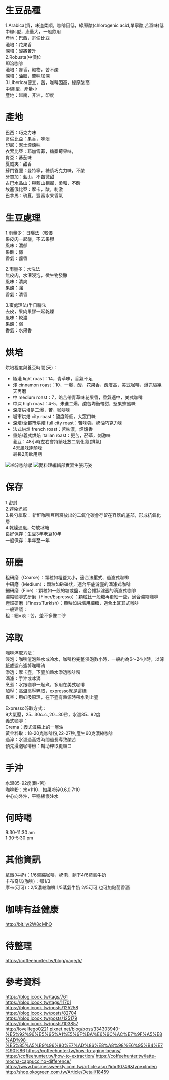 # 生豆品種  
1.Arabica(貴，味道柔順，咖啡因低，綠原酸(chlorogenic acid,單寧酸,苦澀味)低    
中線s型，產量大，一般飲用  
產地：巴西，哥倫比亞  
淺培：花果香  
深培：酸將苦升  
2.Robusta(中價位    
即溶咖啡  
淺培：麥香，穀物，苦不酸  
深培：油脂，苦味加深  
3.Liberica(便宜，苦，咖啡因高，綠原酸高    
中線I型，產量小  
產地：越南，非洲，印度  

# 產地  
巴西：巧克力味  
哥倫比亞：果香，味淡  
印尼：泥土煙燻味  
衣索比亞：耶加雪菲，糖漿莓果味，        
肯亞：蕃茄味  
夏威夷：甜香  
蘇門答臘：曼特寧，糖漿巧克力味，不酸    
牙買加：藍山，不苦微甜  
古巴水晶山：與藍山相鄰，柔和，不酸  
埃塞俄比亞：摩卡，酸，刺激  
巴拿馬：瑰夏，豐富水果香氣  

# 生豆處理
1.雨量少：日曬法（較優    
果皮肉一起曬，不去果膠  
風味：濃郁    
果酸：弱  
香氣：醬香  

2.雨量多：水洗法  
無皮肉，水漕浸泡，微生物發酵  
風味：清爽    
果酸：強  
香氣：清香  

3.蜜處理法(半日曬法  
去皮，果肉果膠一起乾燥     
風味：較濃    
果酸：弱  
香氣：水果香  

# 烘培  
烘培程度與養豆時間(天)：  
* 極淺 light roast：14，青草味，香氣不足    
* 淺 cinnamon roast：10，一爆，酸，花果香，酸度高，美式咖啡，爆完隔幾天再磨   
* 中 medium roast：7，略苦帶青草味花果香，香氣適中，美式咖啡   
* 中深 high roast：4-5，未進二爆，酸苦均衡帶甜，堅果蜂蜜味  
* 深度烘培是二爆，苦，咖啡味
*  城市烘焙 city roast：酸度降低，大眾口味  
*  深焙/全都市烘焙 full city roast：苦味強，奶油巧克力味  
*  法式烘焙 french roast：苦味濃，煙燻香  
*  重焙/義式烘焙 italian roast：更苦，菸草，刺激味  
養豆：48小時左右會持續吐放二氧化氮(排氣)  
4天風味達顛峰  
最長2周飲用期  
  
![冷淬咖啡學](pics/blog.icook.tw.png) 
![愛料理編輯部實習生張巧姿](pics/Roast.blog.icook.tw.png)

# 保存  
1.密封  
2.避免光照  
3.長勺拿取：  新鮮咖啡豆所釋放出的二氧化碳會存留在容器的底部，形成抗氧化層  
4.乾燥通風，勿放冰箱  
良好保存：生豆3年老豆10年  
一般保存：半年至一年  


# 研磨  
粗研磨（Coarse）：顆粒如粗鹽大小，適合法壓式、過濾式咖啡  
中研磨（Medium）：顆粒如砂礫狀，適合平底濾壺的滴濾式咖啡  
細研磨（Fine）：顆粒如一般的糖或鹽，適合錐狀濾壺的滴濾式咖啡  
濃縮咖啡式研磨（Finer/Espresso）：顆粒比一般糖再更細一些，適合濃縮咖啡  
極細研磨（Finest/Turkish）：顆粒如烘焙用細糖，適合土耳其式咖啡  
一般建議：  
粗：細=淡：苦，差不多像二砂  

# 淬取  
咖啡淬取方法：  
浸泡：咖啡渣泡熱水或冷水，咖啡粉完整浸泡數小時，一般約為6～24小時，以濾紙或濾布濾掉咖啡渣    
滲透：摩卡壺，下壺加熱水滲透咖啡粉  
滴濾：手沖或冰滴  
烹煮：水跟咖啡一起煮，多用在美式咖啡  
加壓：高溫高壓粹取，expresso就是這樣  
真空：用虹吸原理，在下壺有熱源時帶水到上壺  

Expresso淬取方式：  
9大氣壓，25…30c.c.,20…30秒，水溫85…92度  
義式咖啡：  
Crema：義式濃縮上的一層油  
黃金粹取：18-20克咖啡粉,22-27秒,產生60克濃縮咖啡  
過淬：水溫過高或時間過長導致酸苦  
預先浸泡咖啡粉：幫助粹取更順口  

# 手沖  
水溫85-92度(酸-苦)  
咖啡粉：水=1:10，如果冷淬0.6,0.7:10  
中心向外沖，平穩緩慢注水  

# 何時喝  
9:30-11:30 am  
1:30-5:30 pm  

# 其他資訊  
拿鐵(牛奶)：1/6濃縮咖啡，奶泡，剩下4/6蒸氣牛奶  
卡布奇諾(咖啡)：都1/3  
摩卡(可可)：2/5濃縮咖啡 1/5蒸氣牛奶 2/5可可,也可加點茴香酒  

# 咖啡有益健康  
http://bit.ly/2W8cMhQ  

# 待整理
https://coffeehunter.tw/blog/page/5/  

# 參考資料  
https://blog.icook.tw/tags/761  
https://blog.icook.tw/tags/11701  
https://blog.icook.tw/posts/125258  
https://blog.icook.tw/posts/82704  
https://blog.icook.tw/posts/125179  
https://blog.icook.tw/posts/103857  
http://lovelifego0221.pixnet.net/blog/post/334303940-%E5%92%96%E5%95%A1%E5%9F%BA%E6%9C%AC%E7%9F%A5%E8%AD%98-%E5%85%A5%E9%96%80%E7%AD%86%E8%A8%98%E6%95%B4%E7%90%86 
https://coffeehunter.tw/how-to-aging-beans/  
https://coffeehunter.tw/how-to-extraction/
https://coffeehunter.tw/latte-mocha-cappuccino-difference/  
https://www.businessweekly.com.tw/article.aspx?id=30746&type=Indep  
http://shop.okogreen.com.tw/Article/Detail/18459  
